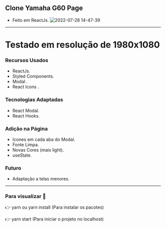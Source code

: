 ## Clone Yamaha G60 Page


* Feito em ReactJs.
![2022-07-28 14-47-39](https://user-images.githubusercontent.com/45881098/181606865-2d6db9ff-08ac-488e-a784-59c1161f9a51.gif)



------------------------------

# Testado em resolução de 1980x1080


### Recursos Usados 

- ReactJs.
- Styled Components.
- Modal .
- React Icons .


### Tecnologias Adaptadas 

- React Modal.
- React Hooks.

### Adição na Página

- Icones em cada aba do Modal.
- Fonte Limpa.
- Novas Cores (mais light).
- useState.


### Futuro 
- Adaptação a telas menores.
---------------------------------

### Para visualizar :call_me_hand:

:point_right: yarn ou yarn install (Para instalar os pacotes)

:point_right: yarn start (Para iniciar o projeto no localhost)



